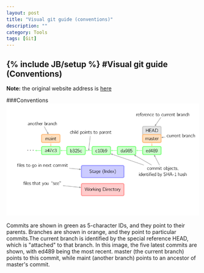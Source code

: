 ```yaml
---
layout: post
title: "Visual git guide (conventions)"
description: ""
category: Tools
tags: [Git]
---
```

{% include JB/setup %}
#Visual git guide (Conventions)
---

**Note:** the original website address is [here](http://marklodato.github.io/visual-git-guide/index-en.html?no-svg)

###Conventions
![conventions](/assets/images/conventions.png)   

<!--break-->

Commits are shown in green as 5-character IDs, and they point to their parents. Branches are shown in orange, and they point to particular commits.The current branch is identified by the special reference HEAD, which is "attached" to that branch. In this image, the five latest commits are shown, with ed489 being the most recent. master (the current branch) points to this commit, while maint (another branch) points to an ancestor of master's commit.
